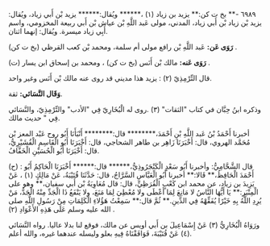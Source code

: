 ٦٩٨٩ -** بخ ت كن:** يزيد بن زياد (١) ،****** ويُقال:****** يزيد بْن أَبي زياد، ويُقال: يزيد بْن زياد بْن أَبي زياد، المدني، مولى عَبد اللَّهِ بْن عياش بْن أَبي ربيعة المخزومي، واسم أَبِي زياد ميسرة. ويُقال: إنهما اثنان.

**رَوَى عَن:** عَبد اللَّهِ بْن رافع مولى أم سلمة، ومحمد بْن كعب القرظي (بخ ت كن) .

**رَوَى عَنه:** مالك بْن أَنَس (بخ ت كن) ، ومحمد بن إسحاق ابن يسار (ت) .

قال التِّرْمِذِيّ (٢) : يزيد هذا مديني قد روى عنه مالك بْن أَنَس وغير واحد.

**وَقَال النَّسَائي:** ثقة.

وذكره ابنُ حِبَّان في كتاب "الثقات" (٣) .روى له الْبُخَارِيّ فِي "الأدب" والتِّرْمِذِيّ، والنَّسَائي فِي " حديث مالك.

أخبرنا أَحْمَدُ بْنُ عَبد اللَّهِ بْنِ أَحْمَدَ،******** قال:******** أَنْبَأَنَا أَبُو روح عَبْد المعز بْن مُحَمَّد الهروي، قال: أَخْبَرَنَا زَاهِر بن طاهر الشحاجي، قال: أَخْبَرَنَا أَبُو الْقَاسِمِ الْقُشَيْرِيُّ، قال: أَخْبَرَنَا أَبُو الْحُسَيْنِ الْخَفَّافُ.

(ح) : قال الشَّحَّامِيُّ: وأخبرنا أَبُو سَعْدٍ الْكَنْجَرُوذِيُّ،****** قال:****** أَخْبَرَنَا الْحَاكِمُ أَبُو أَحْمَدَ الْحَافِظُ،** قَالا:** أخبرنا أَبُو الْعَبَّاسِ السَّرَّاجُ، قال: حَدَّثَنَا قُتَيْبَةُ، عَنْ مَالِكٍ (١) ، عَنْ يَزِيدَ بن زياد، عن محمد ابن كَعْبٍ الْقُرَظِيِّ، قال: قال مُعَاوِيَةُ بْن أَبي سفيان،** وهو على الْمِنْبَرِ:** يَا أَيُّهَا النَّاسُ لا مَانِعَ لِمَا أَعْطَى ولا مُعْطِيَ لِمَا مَنَعَ، ولا يَنْفَعُ ذَا الْجَدِّ مِنْهُ الْجَدُّ، مَنْ يُرِدِ اللَّهُ بِهِ خَيْرًا يُفَقِّهْهُ فِي الدِّينِ.** ثُمَّ قال:** سَمِعْتُ هَؤُلاءِ الْكَلِمَاتِ مِنْ رَسُولِ اللَّهِ صلى الله عليه وسلم عَلَى هَذِهِ الأَعْوَادِ (٢) .

ورَوَاهُ الْبُخَارِيُّ (٣) عَنْ إِسْمَاعِيلَ بن أَبي أويس عن مالك، فوقع لنا بدلا عاليا. رواه النَّسَائي (٤) عَنْ قُتَيْبَةَ، فَوَافَقْنَاهُ فِيهِ بعلو وليسله عندهما غيره، والله أعلم.